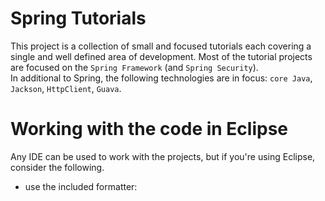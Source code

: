 Spring Tutorials
================

This project is a collection of small and focused tutorials each covering a single and well defined area of development. 
Most of the tutorial projects are focused on the `Spring Framework` (and `Spring Security`).  
In additional to Spring, the following technologies are in focus: `core Java`, `Jackson`, `HttpClient`, `Guava`. 

Working with the code in Eclipse
================================
Any IDE can be used to work with the projects, but if you're using Eclipse, consider the following. 

- use the included formatter: 

